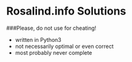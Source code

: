 Rosalind.info Solutions
=======================
###Please, do not use for cheating!

* written in Python3
* not necessarily optimal or even correct
* most probably never complete

